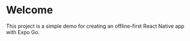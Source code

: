# Welcome

This project is a simple demo for creating an offline-first React Native app with Expo Go.
